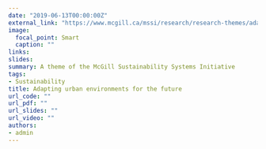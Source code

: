 ```yaml
---
date: "2019-06-13T00:00:00Z"
external_link: "https://www.mcgill.ca/mssi/research/research-themes/adapting-cities-future"
image:
  focal_point: Smart
  caption: ""
links:
slides: 
summary: A theme of the McGill Sustainability Systems Initiative
tags:
- Sustainability
title: Adapting urban environments for the future
url_code: ""
url_pdf: ""
url_slides: ""
url_video: ""
authors:
- admin
---
```

